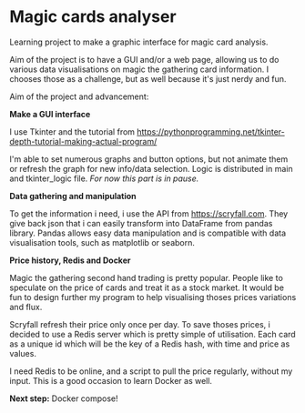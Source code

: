 # Magic cards analyser
Learning project to make a graphic interface for magic card analysis.

Aim of the project is to have a GUI and/or a web page, allowing us to do
various data visualisations on magic the gathering card information. I 
chooses those as a challenge, but as well because it's just nerdy and fun.

Aim of the project and advancement:

**Make a GUI interface**

I use Tkinter and the tutorial from https://pythonprogramming.net/tkinter-depth-tutorial-making-actual-program/

I'm able to set numerous graphs and button options, but not animate them
or refresh the graph for new info/data selection. Logic is distributed in
main and tkinter_logic file. *For now this part is in pause.*

**Data gathering and manipulation**

To get the information i need, i use the API from https://scryfall.com. 
They give back json that i can easily transform into DataFrame from pandas library.
Pandas allows easy data manipulation and is compatible with data visualisation tools, 
such as matplotlib or seaborn.

**Price history, Redis and Docker**

Magic the gathering second hand trading is pretty popular. People like to 
speculate on the price of cards and treat it as a stock market. It would 
be fun to design further my program to help visualising thoses prices 
variations and flux.

Scryfall refresh their price only once per day. To save thoses prices, 
i decided to use a Redis server which is pretty simple of utilisation.
Each card as a unique id which will be the key of a Redis hash, with time
and price as values. 

I need Redis to be online, and a script to pull the price regularly, 
without my input. This is a good occasion to learn Docker as well.

**Next step:** Docker compose! 
